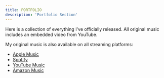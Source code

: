 ```yaml
---
title: PORTFOLIO
description: 'Portfolio Section'
---
```


Here is a collection of everything I've officially released. All original music includes an embedded video from YouTube. 

My original music is also available on all streaming platforms: 

- [Apple Music](https://music.apple.com/us/artist/dorrel-redmond/1606677327)
- [Spotify](https://open.spotify.com/artist/3CRJJnYhQXumwKvbQLl215)
- [YouTube Music](https://www.youtube.com/channel/UCBMt4IJpIJ2rq3tMTMRnfOw)
- [Amazon Music](https://music.amazon.com/artists/B09R1PV2Q6/dorrel-redmond)